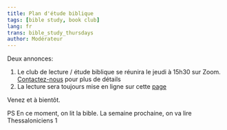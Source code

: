 ```yaml
---
title: Plan d'étude biblique
tags: [bible study, book club]
lang: fr
trans: bible_study_thursdays
author: Modérateur
---
```

Deux annonces:

1. Le club de lecture / étude biblique se réunira le jeudi à 15h30 sur Zoom. [Contactez-nous](/contact-fr) pour plus de détails
2. La lecture sera toujours mise en ligne sur cette [page](/nouveau/lecture_bible)

Venez et à bientôt.

PS En ce moment, on lit la bible. La semaine prochaine, on va lire Thessaloniciens 1
